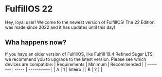 # FulfillOS 22

Hey, loyal user! Welcome to the newest version of FulfillOS! The 22 Edition was made since 2022 and it has updates until this day!

## Wha happens now?
If you have an older version of FulfillOS, like Fulfill  19.4 Refined Sugar  LTS, we recommend you to upgrade to the latest version. Please see which devices are compatible:
| Requirements | Minimum | Recommended |
| -------- | ----- | ----------- |
| A        | 1     | Inteiro     |
| B        | 2     |             |
